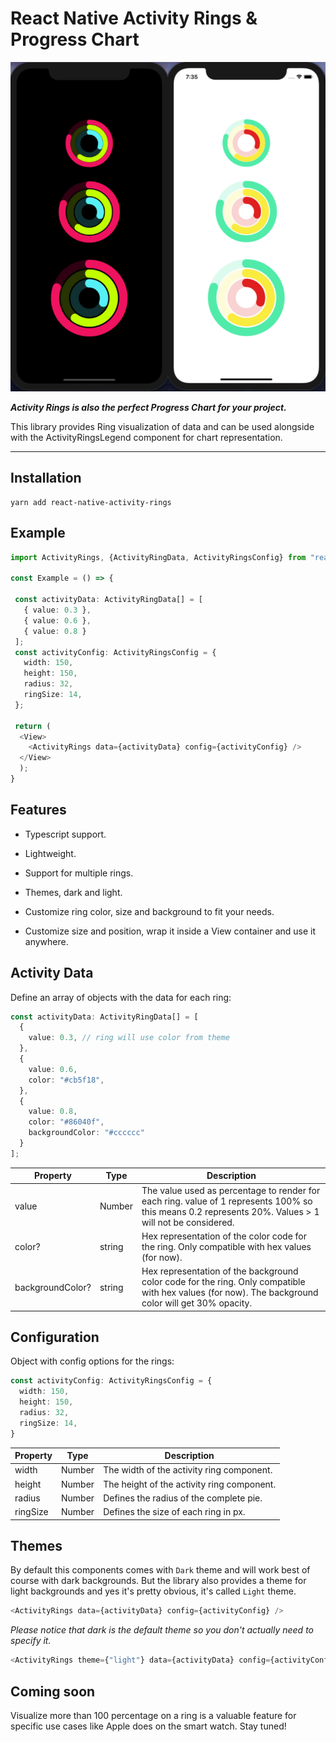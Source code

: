 # React Native Activity Rings & Progress Chart

![Screenshot](./docs/screenshot.png?raw=true "Activity Rings")  

***Activity Rings is also the perfect Progress Chart for your project.***

This library provides Ring visualization of data and can be used alongside with the ActivityRingsLegend component for chart representation.

---  

## Installation

```
yarn add react-native-activity-rings  
```

## Example

```typescript
import ActivityRings, {ActivityRingData, ActivityRingsConfig} from "react-native-activity-rings";  

const Example = () => {

 const activityData: ActivityRingData[] = [ 
   { value: 0.3 }, 
   { value: 0.6 }, 
   { value: 0.8 }
 ];
 const activityConfig: ActivityRingsConfig = { 
   width: 150,  
   height: 150,  
   radius: 32,  
   ringSize: 14,  
 };

 return (
  <View>
    <ActivityRings data={activityData} config={activityConfig} /> 
  </View>
  );
}  
```


## Features

- Typescript support.

- Lightweight.

- Support for multiple rings.

- Themes, dark and light.

- Customize ring color, size and background to fit your needs.

- Customize size and position, wrap it inside a View container and use it anywhere.


## Activity Data

Define an array of objects with the data for each ring:

```typescript
const activityData: ActivityRingData[] = [
  {
    value: 0.3, // ring will use color from theme
  },
  {
    value: 0.6,
    color: "#cb5f18",
  },
  {
    value: 0.8,
    color: "#86040f",
    backgroundColor: "#cccccc"
  }
];
```

| Property         | Type   | Description                                                                                                                                           |
| ---------------- | ------ | ----------------------------------------------------------------------------------------------------------------------------------------------------- |
| value            | Number | The value used as percentage to render for each ring. value of 1 represents 100% so this means 0.2 represents 20%. Values > 1 will not be considered. |
| color?           | string | Hex representation of the color code for the ring. Only compatible with hex values (for now).                                                         |
| backgroundColor? | string | Hex representation of the background color code for the ring. Only compatible with hex values (for now). The background color will get 30% opacity.   |


## Configuration

Object with config options for the rings:

```typescript
const activityConfig: ActivityRingsConfig = {
  width: 150,
  height: 150,
  radius: 32,
  ringSize: 14,
}
```

| Property | Type   | Description                                |
| -------- | ------ | ------------------------------------------ |
| width    | Number | The width of the activity ring component.  |
| height   | Number | The height of the activity ring component. |
| radius   | Number | Defines the radius of the complete pie.    |
| ringSize | Number | Defines the size of each ring in px.       |


## Themes

By default this components comes with `Dark` theme and will work best of course with dark backgrounds. But the library also provides a theme for light backgrounds and yes it's pretty obvious, it's called `Light` theme.

```typescript
<ActivityRings data={activityData} config={activityConfig} />
```

*Please notice that dark is the default theme so you don't actually need to specify it.*

```typescript
<ActivityRings theme={"light"} data={activityData} config={activityConfig} />
```


## Coming soon

Visualize more than 100 percentage on a ring is a valuable feature for specific use cases like Apple does on the smart watch. Stay tuned!
